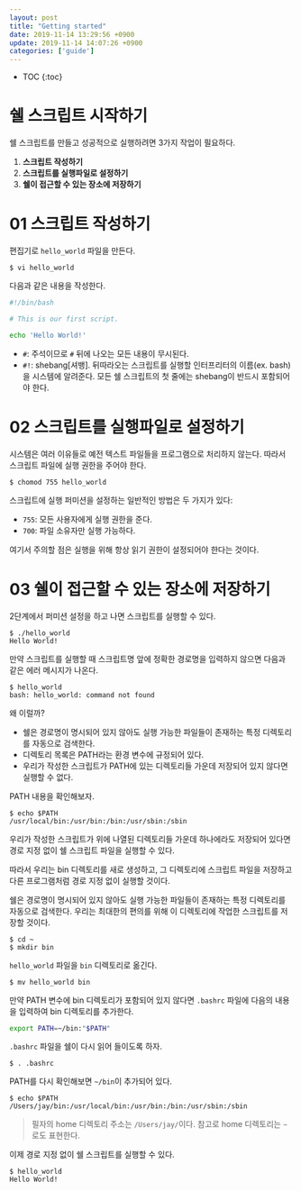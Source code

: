 ```yaml
---
layout: post
title: "Getting started"
date: 2019-11-14 13:29:56 +0900
update: 2019-11-14 14:07:26 +0900
categories: ['guide']
---
```


* TOC
{:toc}

# 쉘 스크립트 시작하기

쉘 스크립트를 만들고 성공적으로 실행하려면 3가지 작업이 필요하다.

1. **스크립트 작성하기**
2. **스크립트를 실행파일로 설정하기**
3. **쉘이 접근할 수 있는 장소에 저장하기**

# 01 스크립트 작성하기

편집기로 `hello_world` 파일을 만든다.

```console
$ vi hello_world
```

다음과 같은 내용을 작성한다.

```bash
#!/bin/bash

# This is our first script.

echo 'Hello World!'
```

* `#`: 주석이므로 `#` 뒤에 나오는 모든 내용이 무시된다.
* `#!`: shebang[셔뱅]. 뒤따라오는 스크립트를 실행할 인터프리터의 이름(ex. bash)을 시스템에 알려준다. 모든 쉘 스크립트의 첫 줄에는 shebang이 반드시 포함되어야 한다.

# 02 스크립트를 실행파일로 설정하기

시스템은 여러 이유들로 예전 텍스트 파일들을 프로그램으로 처리하지 않는다. 따라서 스크립트 파일에 실행 권한을 주어야 한다.

```console
$ chomod 755 hello_world
```

스크립트에 실행 퍼미션을 설정하는 일반적인 방법은 두 가지가 있다:

* `755`: 모든 사용자에게 실행 권한을 준다.
* `700`: 파일 소유자만 실행 가능하다.

여기서 주의할 점은 실행을 위해 항상 읽기 권한이 설정되어야 한다는 것이다.

# 03 쉘이 접근할 수 있는 장소에 저장하기

2단계에서 퍼미션 설정을 하고 나면 스크립트를 실행할 수 있다.

```console
$ ./hello_world
Hello World!
```

만약 스크립트를 실행할 때 스크립트명 앞에 정확한 경로명을 입력하지 않으면 다음과 같은 에러 메시지가 나온다.

```console
$ hello_world
bash: hello_world: command not found
```

왜 이럴까? 

* 쉘은 경로명이 명시되어 있지 않아도 실행 가능한 파일들이 존재하는 특정 디렉토리를 자동으로 검색한다. 
* 디렉토리 목록은 PATH라는 환경 변수에 규정되어 있다.
* 우리가 작성한 스크립트가 PATH에 있는 디렉토리들 가운데 저장되어 있지 않다면 실행할 수 없다.

PATH 내용을 확인해보자.

```console
$ echo $PATH
/usr/local/bin:/usr/bin:/bin:/usr/sbin:/sbin
```

우리가 작성한 스크립트가 위에 나열된 디렉토리들 가운데 하나에라도 저장되어 있다면 경로 지정 없이 쉘 스크립트 파일을 실행할 수 있다.

따라서 우리는 bin 디렉토리를 새로 생성하고, 그 디렉토리에 스크립트 파일을 저장하고 다른 프로그램처럼 경로 지정 없이 실행할 것이다.

쉘은 경로명이 명시되어 있지 않아도 실행 가능한 파일들이 존재하는 특정 디렉토리를 자동으로 검색한다. 우리는 최대한의 편의를 위해 이 디렉토리에 작업한 스크립트를 저장할 것이다.

```console
$ cd ~
$ mkdir bin
```

`hello_world` 파일을 `bin` 디렉토리로 옮긴다.

```console
$ mv hello_world bin
```

만약 PATH 변수에 bin 디렉토리가 포함되어 있지 않다면 `.bashrc` 파일에 다음의 내용을 입력하여 bin 디렉토리를 추가한다.

```bash
export PATH=~/bin:"$PATH"
```

`.bashrc` 파일을 쉘이 다시 읽어 들이도록 하자.

```console
$ . .bashrc
```

PATH를 다시 확인해보면 `~/bin`이 추가되어 있다.

```console
$ echo $PATH
/Users/jay/bin:/usr/local/bin:/usr/bin:/bin:/usr/sbin:/sbin
```

> 필자의 home 디렉토리 주소는 `/Users/jay/`이다. 참고로 home 디렉토리는 `~`로도 표현한다.

이제 경로 지정 없이 쉘 스크립트를 실행할 수 있다.

```console
$ hello_world
Hello World!
```

